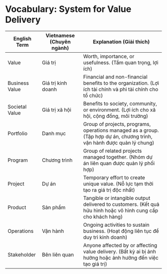 # Vocabulary: System for Value Delivery

| English Term     | Vietnamese (Chuyên ngành) | Explanation (Giải thích) |
|------------------|--------------------------|-------------------------|
| Value            | Giá trị                   | Worth, importance, or usefulness. (Tầm quan trọng, lợi ích) |
| Business Value   | Giá trị kinh doanh        | Financial and non-financial benefits to the organization. (Lợi ích tài chính và phi tài chính cho tổ chức) |
| Societal Value   | Giá trị xã hội            | Benefits to society, community, or environment. (Lợi ích cho xã hội, cộng đồng, môi trường) |
| Portfolio        | Danh mục                  | Group of projects, programs, operations managed as a group. (Tập hợp dự án, chương trình, vận hành được quản lý chung) |
| Program          | Chương trình              | Group of related projects managed together. (Nhóm dự án liên quan được quản lý phối hợp) |
| Project          | Dự án                     | Temporary effort to create unique value. (Nỗ lực tạm thời tạo ra giá trị độc nhất) |
| Product          | Sản phẩm                  | Tangible or intangible output delivered to customers. (Kết quả hữu hình hoặc vô hình cung cấp cho khách hàng) |
| Operations       | Vận hành                  | Ongoing activities to sustain business. (Hoạt động liên tục để duy trì kinh doanh) |
| Stakeholder      | Bên liên quan             | Anyone affected by or affecting value delivery. (Bất kỳ ai bị ảnh hưởng hoặc ảnh hưởng đến việc tạo giá trị) | 